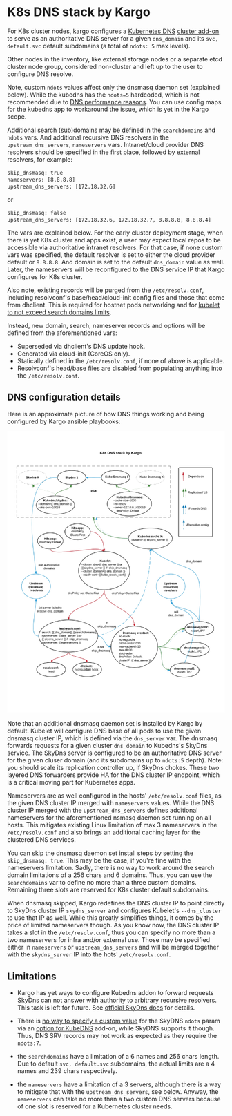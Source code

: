 K8s DNS stack by Kargo
======================

For K8s cluster nodes, kargo configures a [Kubernetes DNS](http://kubernetes.io/docs/admin/dns/)
[cluster add-on](http://releases.k8s.io/master/cluster/addons/README.md)
to serve as an authoritative DNS server for a given ``dns_domain`` and its
``svc, default.svc`` default subdomains (a total of ``ndots: 5`` max levels).

Other nodes in the inventory, like external storage nodes or a separate etcd cluster
node group, considered non-cluster and left up to the user to configure DNS resolve.

Note, custom ``ndots`` values affect only the dnsmasq daemon set (explained below).
While the kubedns has the ``ndots=5`` hardcoded, which is not recommended due to
[DNS performance reasons](https://github.com/kubernetes/kubernetes/issues/14051).
You can use config maps for the kubedns app to workaround the issue, which is
yet in the Kargo scope.

Additional search (sub)domains may be defined in the ``searchdomains``
and ``ndots`` vars. And additional recursive DNS resolvers in the `` upstream_dns_servers``,
``nameservers`` vars. Intranet/cloud provider DNS resolvers should be specified
in the first place, followed by external resolvers, for example:

```
skip_dnsmasq: true
nameservers: [8.8.8.8]
upstream_dns_servers: [172.18.32.6]
```
or
```
skip_dnsmasq: false
upstream_dns_servers: [172.18.32.6, 172.18.32.7, 8.8.8.8, 8.8.8.4]
```
The vars are explained below. For the early cluster deployment stage, when there
is yet K8s cluster and apps exist, a user may expect local repos to be
accessible via authoritative intranet resolvers. For that case, if none custom vars
was specified, the default resolver is set to either the cloud provider default
or `8.8.8.8`. And domain is set to the default ``dns_domain`` value as well.
Later, the nameservers will be reconfigured to the DNS service IP that Kargo
configures for K8s cluster.

Also note, existing records will be purged from the `/etc/resolv.conf`,
including resolvconf's base/head/cloud-init config files and those that come from dhclient.
This is required for hostnet pods networking and for [kubelet to not exceed search domains
limits](https://github.com/kubernetes/kubernetes/issues/9229).

Instead, new domain, search, nameserver records and options will be defined from the
aforementioned vars:
* Superseded via dhclient's DNS update hook.
* Generated via cloud-init (CoreOS only).
* Statically defined in the `/etc/resolv.conf`, if none of above is applicable.
* Resolvconf's head/base files are disabled from populating anything into the
  `/etc/resolv.conf`.

DNS configuration details
-------------------------

Here is an approximate picture of how DNS things working and
being configured by Kargo ansible playbooks:

![Image](figures/dns.jpeg?raw=true)

Note that an additional dnsmasq daemon set is installed by Kargo
by default. Kubelet will configure DNS base of all pods to use the
given dnsmasq cluster IP, which is defined via the ``dns_server`` var.
The dnsmasq forwards requests for a given cluster ``dns_domain`` to
Kubedns's SkyDns service. The SkyDns server is configured to be an
authoritative DNS server for the given cluser domain (and its subdomains
up to ``ndots:5`` depth). Note: you should scale its replication controller
up, if SkyDns chokes. These two layered DNS forwarders provide HA for the
DNS cluster IP endpoint, which is a critical moving part for Kubernetes apps.

Nameservers are as well configured in the hosts' ``/etc/resolv.conf`` files,
as the given DNS cluster IP merged with ``nameservers`` values. While the
DNS cluster IP merged with the ``upstream_dns_servers`` defines additional
nameservers for the aforementioned nsmasq daemon set running on all hosts.
This mitigates existing Linux limitation of max 3 nameservers in the
``/etc/resolv.conf`` and also brings an additional caching layer for the
clustered DNS services.

You can skip the dnsmasq daemon set install steps by setting the
``skip_dnsmasq: true``. This may be the case, if you're fine with
the nameservers limitation. Sadly, there is no way to work around the
search domain limitations of a 256 chars and 6 domains. Thus, you can
use the ``searchdomains`` var to define no more than a three custom domains.
Remaining three slots are reserved for K8s cluster default subdomains.

When dnsmasq skipped, Kargo redefines the DNS cluster IP to point directly
to SkyDns cluster IP ``skydns_server`` and configures Kubelet's
``--dns_cluster`` to use that IP as well. While this greatly simplifies
things, it comes by the price of limited nameservers though. As you know now,
the DNS cluster IP takes a slot in the ``/etc/resolv.conf``, thus you can
specify no more than a two nameservers for infra and/or external use.
Those may be specified either in ``nameservers`` or ``upstream_dns_servers``
and will be merged together with the ``skydns_server`` IP into the hots'
``/etc/resolv.conf``.

Limitations
-----------

* Kargo has yet ways to configure Kubedns addon to forward requests SkyDns can
  not answer with authority to arbitrary recursive resolvers. This task is left
  for future. See [official SkyDns docs](https://github.com/skynetservices/skydns)
  for details.

* There is
  [no way to specify a custom value](https://github.com/kubernetes/kubernetes/issues/33554)
  for the SkyDNS ``ndots`` param via an
  [option for KubeDNS](https://github.com/kubernetes/kubernetes/blob/master/cmd/kube-dns/app/options/options.go)
  add-on, while SkyDNS supports it though. Thus, DNS SRV records may not work
  as expected as they require the ``ndots:7``.

* the ``searchdomains`` have a limitation of a 6 names and 256 chars
  length. Due to default ``svc, default.svc`` subdomains, the actual
  limits are a 4 names and 239 chars respectively.

* the ``nameservers`` have a limitation of a 3 servers, although there
  is a way to mitigate that with the ``upstream_dns_servers``,
  see below. Anyway, the ``nameservers`` can take no more than a two
  custom DNS servers because of one slot is reserved for a Kubernetes
  cluster needs.

